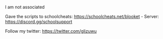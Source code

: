 I am not associated

Gave the scripts to schoolcheats: https://schoolcheats.net/blooket - Server: https://discord.gg/schoolsupport

Follow my twitter: https://twitter.com/glizuwu